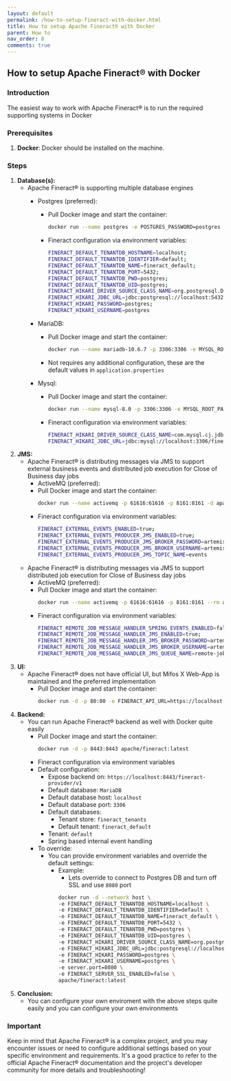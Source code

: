 ```yaml
---
layout: default
permalink: /how-to-setup-fineract-with-docker.html
title: How to setup Apache Fineract® with Docker
parent: How to
nav_order: 8
comments: true
---
```


## How to setup Apache Fineract® with Docker

### Introduction
The easiest way to work with Apache Fineract® is to run the required supporting systems in Docker

### Prerequisites
1. **Docker**: Docker should be installed on the machine.
   
### Steps
1. **Database(s):**
   - Apache Fineract® is supporting multiple database engines
     - Postgres (preferred):
       - Pull Docker image and start the container:
         ```bash
         docker run --name postgres -e POSTGRES_PASSWORD=postgres -p 5432:5432 -d postgres
         ```
       - Fineract configuration via environment variables:
         ```bash
         FINERACT_DEFAULT_TENANTDB_HOSTNAME=localhost;
         FINERACT_DEFAULT_TENANTDB_IDENTIFIER=default;
         FINERACT_DEFAULT_TENANTDB_NAME=fineract_default;
         FINERACT_DEFAULT_TENANTDB_PORT=5432;
         FINERACT_DEFAULT_TENANTDB_PWD=postgres;
         FINERACT_DEFAULT_TENANTDB_UID=postgres;
         FINERACT_HIKARI_DRIVER_SOURCE_CLASS_NAME=org.postgresql.Driver;
         FINERACT_HIKARI_JDBC_URL=jdbc:postgresql://localhost:5432/fineract_tenants;
         FINERACT_HIKARI_PASSWORD=postgres;
         FINERACT_HIKARI_USERNAME=postgres
         ```
     - MariaDB:
       - Pull Docker image and start the container:
         ```bash
         docker run --name mariadb-10.6.7 -p 3306:3306 -e MYSQL_ROOT_PASSWORD=mysql -d mariadb:10.6.7
         ```
       - Not requires any additional configuration, these are the default values in `application.properties`

     - Mysql:
       - Pull Docker image and start the container:
         ```bash
         docker run --name mysql-8.0 -p 3306:3306 -e MYSQL_ROOT_PASSWORD=mysql -d mysql:8.0
         ```
       - Fineract configuration via environment variables:
         ```bash
         FINERACT_HIKARI_DRIVER_SOURCE_CLASS_NAME=com.mysql.cj.jdbc.Driver;
         FINERACT_HIKARI_JDBC_URL=jdbc:mysql://localhost:3306/fineract_tenants
         ```
2. **JMS:**
   - Apache Fineract® is distributing messages via JMS to support external business events and distributed job execution for Close of Business day jobs
      - ActiveMQ (preferred):
       - Pull Docker image and start the container:
         ```bash
         docker run --name activemq -p 61616:61616 -p 8161:8161 -d apache/activemq-artemis:latest-alpine
         ```
       - Fineract configuration via environment variables:
         ```bash
         FINERACT_EXTERNAL_EVENTS_ENABLED=true;
         FINERACT_EXTERNAL_EVENTS_PRODUCER_JMS_ENABLED=true;
         FINERACT_EXTERNAL_EVENTS_PRODUCER_JMS_BROKER_PASSWORD=artemis;
         FINERACT_EXTERNAL_EVENTS_PRODUCER_JMS_BROKER_USERNAME=artemis;
         FINERACT_EXTERNAL_EVENTS_PRODUCER_JMS_TOPIC_NAME=events
         ```
   - Apache Fineract® is distributing messages via JMS to support distributed job execution for Close of Business day jobs
      - ActiveMQ (preferred):
       - Pull Docker image and start the container:
         ```bash
         docker run --name activemq -p 61616:61616 -p 8161:8161 --rm apache/activemq-artemis:latest-alpine
         ```
       - Fineract configuration via environment variables:
         ```bash
         FINERACT_REMOTE_JOB_MESSAGE_HANDLER_SPRING_EVENTS_ENABLED=false;
         FINERACT_REMOTE_JOB_MESSAGE_HANDLER_JMS_ENABLED=true;
         FINERACT_REMOTE_JOB_MESSAGE_HANDLER_JMS_BROKER_PASSWORD=artemis;
         FINERACT_REMOTE_JOB_MESSAGE_HANDLER_JMS_BROKER_USERNAME=artemis;
         FINERACT_REMOTE_JOB_MESSAGE_HANDLER_JMS_QUEUE_NAME=remote-jobs
         ```
3. **UI:**
   - Apache Fineract® does not have official UI, but Mifos X Web-App is maintained and the preferred implementation
     - Pull Docker image and start the container:
       ```bash
       docker run -d -p 80:80 -e FINERACT_API_URL=https://localhost:8443 -e FINERACT_PLATFORM_TENANT_IDENTIFIER=default openmf/web-app:master
       ```
4. **Backend:**
   - You can run Apache Fineract® backend as well with Docker quite easily
     - Pull Docker image and start the container:
       ```bash
       docker run -d -p 8443:8443 apache/fineract:latest
       ```
     - Fineract configuration via environment variables
      - Default configuration:
        - Expose backend on: `https://localhost:8443/fineract-provider/v1`
        - Default database: `MariaDB`
        - Default database host: `localhost`
        - Default database port: `3306`
        - Default databases:
          - Tenant store: `fineract_tenants`
          - Default tenant: `fineract_default`
        - Tenant: `default`
        - Spring based internal event handling
      - To override:
        - You can provide environment variables and override the default settings:
          - Example:
            - Lets override to connect to Postgres DB and turn off SSL and use `8080` port
            ```bash
            docker run -d --network host \
            -e FINERACT_DEFAULT_TENANTDB_HOSTNAME=localhost \
            -e FINERACT_DEFAULT_TENANTDB_IDENTIFIER=default \
            -e FINERACT_DEFAULT_TENANTDB_NAME=fineract_default \
            -e FINERACT_DEFAULT_TENANTDB_PORT=5432 \
            -e FINERACT_DEFAULT_TENANTDB_PWD=postgres \
            -e FINERACT_DEFAULT_TENANTDB_UID=postgres \
            -e FINERACT_HIKARI_DRIVER_SOURCE_CLASS_NAME=org.postgresql.Driver \
            -e FINERACT_HIKARI_JDBC_URL=jdbc:postgresql://localhost:5432/fineract_tenants \
            -e FINERACT_HIKARI_PASSWORD=postgres \
            -e FINERACT_HIKARI_USERNAME=postgres \
            -e server.port=8080 \
            -e FINERACT_SERVER_SSL_ENABLED=false \
            apache/fineract:latest
            ```   
6. **Conclusion:**
   - You can configure your own enviroment with the above steps quite easily and you can configure your own environments

### Important
Keep in mind that Apache Fineract® is a complex project, and you may encounter issues or need to configure additional settings based on your specific environment and requirements. It's a good practice to refer to the official Apache Fineract® documentation and the project's developer community for more details and troubleshooting!
